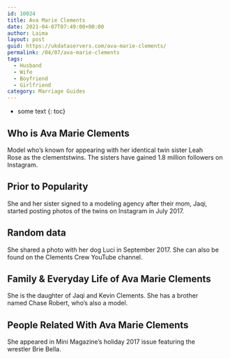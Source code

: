 ```yaml
---
id: 10024
title: Ava Marie Clements
date: 2021-04-07T07:49:00+00:00
author: Laima
layout: post
guid: https://ukdataservers.com/ava-marie-clements/
permalink: /04/07/ava-marie-clements
tags:
  - Husband
  - Wife
  - Boyfriend
  - Girlfriend
category: Marriage Guides
---
```


* some text
{: toc}


## Who is Ava Marie Clements
                  
                  
                  
Model who&#8217;s known for appearing with her identical twin sister Leah Rose as the clementstwins. The sisters have gained 1.8 million followers on Instagram. 
                  
              
            
              
            
                
                
                
## Prior to Popularity
                  
                  
                  
She and her sister signed to a modeling agency after their mom, Jaqi, started posting photos of the twins on Instagram in July 2017.
                  
              
            
              
            
                
                
                
## Random data
                  
                  
                  
She shared a photo with her dog Luci in September 2017. She can also be found on the Clements Crew YouTube channel.
                  
              
            
              
            
                
                
                
## Family & Everyday Life of Ava Marie Clements
                  
                  
                  
She is the daughter of Jaqi and Kevin Clements. She has a brother named Chase Robert, who&#8217;s also a model.  
                  
              
            
              
            
                
                
                
## People Related With Ava Marie Clements
                  
                  
                  
She appeared in Mini Magazine&#8217;s holiday 2017 issue featuring the wrestler Brie Bella.
                  
              
            
              
            
                
              
            
              
              
            
            
              
            
          
          
          